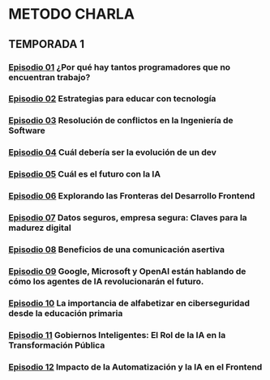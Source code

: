# METODO CHARLA

## TEMPORADA 1

### [**Episodio 01**](./1-Episodio/) ¿Por qué hay tantos programadores que no encuentran trabajo?

### [**Episodio 02**](./2-Episodio/) Estrategias para educar con tecnología

### [**Episodio 03**](./3-Episodio/) Resolución de conflictos en la Ingeniería de Software

### [**Episodio 04**](./4-Episodio/) Cuál debería ser la evolución de un dev

### [**Episodio 05**](./5-Episodio/) Cuál es el futuro con la IA

### [**Episodio 06**](./6-Episodio/) Explorando las Fronteras del Desarrollo Frontend

### [**Episodio 07**](./7-Episodio/) Datos seguros, empresa segura: Claves para la madurez digital

### [**Episodio 08**](./8-Episodio/) Beneficios de una comunicación asertiva

### [**Episodio 09**](./9-Episodio/) Google, Microsoft y OpenAI están hablando de cómo los agentes de IA revolucionarán el futuro.

### [**Episodio 10**](./10-Episodio/) La importancia de alfabetizar en ciberseguridad desde la educación primaria

### [**Episodio 11**](./11-Episodio/) Gobiernos Inteligentes: El Rol de la IA en la Transformación Pública

### [**Episodio 12**](./12-Episodio/) Impacto de la Automatización y la IA en el Frontend
